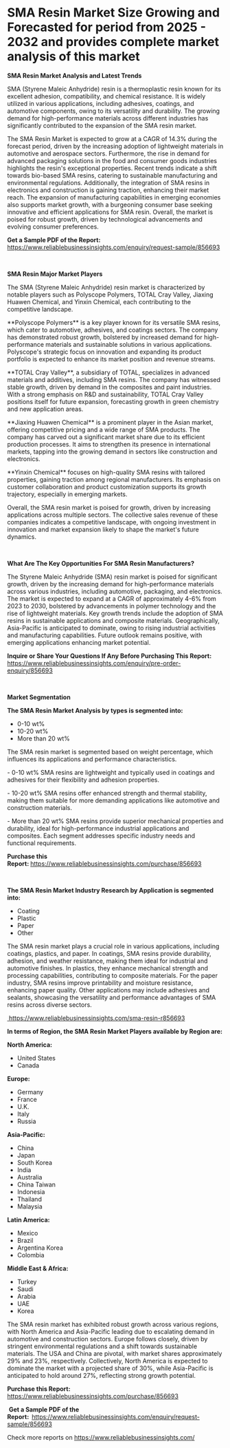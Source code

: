 <p><h1>SMA Resin Market Size Growing and Forecasted for period from 2025 - 2032 and provides complete market analysis of this market</h1></p><p><strong>SMA Resin Market Analysis and Latest Trends</strong></p>
<p><p>SMA (Styrene Maleic Anhydride) resin is a thermoplastic resin known for its excellent adhesion, compatibility, and chemical resistance. It is widely utilized in various applications, including adhesives, coatings, and automotive components, owing to its versatility and durability. The growing demand for high-performance materials across different industries has significantly contributed to the expansion of the SMA resin market.</p><p>The SMA Resin Market is expected to grow at a CAGR of 14.3% during the forecast period, driven by the increasing adoption of lightweight materials in automotive and aerospace sectors. Furthermore, the rise in demand for advanced packaging solutions in the food and consumer goods industries highlights the resin's exceptional properties. Recent trends indicate a shift towards bio-based SMA resins, catering to sustainable manufacturing and environmental regulations. Additionally, the integration of SMA resins in electronics and construction is gaining traction, enhancing their market reach. The expansion of manufacturing capabilities in emerging economies also supports market growth, with a burgeoning consumer base seeking innovative and efficient applications for SMA resin. Overall, the market is poised for robust growth, driven by technological advancements and evolving consumer preferences.</p></p>
<p><strong>Get a Sample PDF of the Report:&nbsp;</strong> <a href="https://www.reliablebusinessinsights.com/enquiry/request-sample/856693?utm_campaign=101&utm_medium=2&utm_source=Github&utm_content=ia&utm_term=30012025&utm_id=sma-resin">https://www.reliablebusinessinsights.com/enquiry/request-sample/856693</a></p>
<p>&nbsp;</p>
<p><strong>SMA Resin Major Market Players</strong></p>
<p><p>The SMA (Styrene Maleic Anhydride) resin market is characterized by notable players such as Polyscope Polymers, TOTAL Cray Valley, Jiaxing Huawen Chemical, and Yinxin Chemical, each contributing to the competitive landscape.</p><p>**Polyscope Polymers** is a key player known for its versatile SMA resins, which cater to automotive, adhesives, and coatings sectors. The company has demonstrated robust growth, bolstered by increased demand for high-performance materials and sustainable solutions in various applications. Polyscope's strategic focus on innovation and expanding its product portfolio is expected to enhance its market position and revenue streams.</p><p>**TOTAL Cray Valley**, a subsidiary of TOTAL, specializes in advanced materials and additives, including SMA resins. The company has witnessed stable growth, driven by demand in the composites and paint industries. With a strong emphasis on R&D and sustainability, TOTAL Cray Valley positions itself for future expansion, forecasting growth in green chemistry and new application areas.</p><p>**Jiaxing Huawen Chemical** is a prominent player in the Asian market, offering competitive pricing and a wide range of SMA products. The company has carved out a significant market share due to its efficient production processes. It aims to strengthen its presence in international markets, tapping into the growing demand in sectors like construction and electronics.</p><p>**Yinxin Chemical** focuses on high-quality SMA resins with tailored properties, gaining traction among regional manufacturers. Its emphasis on customer collaboration and product customization supports its growth trajectory, especially in emerging markets.</p><p>Overall, the SMA resin market is poised for growth, driven by increasing applications across multiple sectors. The collective sales revenue of these companies indicates a competitive landscape, with ongoing investment in innovation and market expansion likely to shape the market's future dynamics.</p></p>
<p>&nbsp;</p>
<p><strong>What Are The Key Opportunities For SMA Resin Manufacturers?</strong></p>
<p><p>The Styrene Maleic Anhydride (SMA) resin market is poised for significant growth, driven by the increasing demand for high-performance materials across various industries, including automotive, packaging, and electronics. The market is expected to expand at a CAGR of approximately 4-6% from 2023 to 2030, bolstered by advancements in polymer technology and the rise of lightweight materials. Key growth trends include the adoption of SMA resins in sustainable applications and composite materials. Geographically, Asia-Pacific is anticipated to dominate, owing to rising industrial activities and manufacturing capabilities. Future outlook remains positive, with emerging applications enhancing market potential.</p></p>
<p><strong>Inquire or Share Your Questions If Any Before Purchasing This Report:</strong> <a href="https://www.reliablebusinessinsights.com/enquiry/pre-order-enquiry/856693?utm_campaign=101&utm_medium=2&utm_source=Github&utm_content=ia&utm_term=30012025&utm_id=sma-resin">https://www.reliablebusinessinsights.com/enquiry/pre-order-enquiry/856693</a></p>
<p>&nbsp;</p>
<p><strong>Market Segmentation</strong></p>
<p><strong>The SMA Resin Market Analysis by types is segmented into:</strong></p>
<p><ul><li>0-10 wt%</li><li>10-20 wt%</li><li>More than 20 wt%</li></ul></p>
<p><p>The SMA resin market is segmented based on weight percentage, which influences its applications and performance characteristics. </p><p>- 0-10 wt% SMA resins are lightweight and typically used in coatings and adhesives for their flexibility and adhesion properties.</p><p>- 10-20 wt% SMA resins offer enhanced strength and thermal stability, making them suitable for more demanding applications like automotive and construction materials.</p><p>- More than 20 wt% SMA resins provide superior mechanical properties and durability, ideal for high-performance industrial applications and composites. Each segment addresses specific industry needs and functional requirements.</p></p>
<p><strong>Purchase this Report:&nbsp;</strong><a href="https://www.reliablebusinessinsights.com/purchase/856693?utm_campaign=101&utm_medium=2&utm_source=Github&utm_content=ia&utm_term=30012025&utm_id=sma-resin">https://www.reliablebusinessinsights.com/purchase/856693</a></p>
<p>&nbsp;</p>
<p><strong>The SMA Resin Market Industry Research by Application is segmented into:</strong></p>
<p><ul><li>Coating</li><li>Plastic</li><li>Paper</li><li>Other</li></ul></p>
<p><p>The SMA resin market plays a crucial role in various applications, including coatings, plastics, and paper. In coatings, SMA resins provide durability, adhesion, and weather resistance, making them ideal for industrial and automotive finishes. In plastics, they enhance mechanical strength and processing capabilities, contributing to composite materials. For the paper industry, SMA resins improve printability and moisture resistance, enhancing paper quality. Other applications may include adhesives and sealants, showcasing the versatility and performance advantages of SMA resins across diverse sectors.</p></p>
<p><a href="https://www.reliablebusinessinsights.com/sma-resin-r856693?utm_campaign=101&utm_medium=2&utm_source=Github&utm_content=ia&utm_term=30012025&utm_id=sma-resin">&nbsp;https://www.reliablebusinessinsights.com/sma-resin-r856693</a></p>
<p><strong>In terms of Region, the SMA Resin Market Players available by Region are:</strong></p>
<p>
    <p> <strong> North America: </strong>
        <ul>
            <li>United States</li>
            <li>Canada</li>
        </ul>
        </p> 
    <p> <strong> Europe: </strong>
        <ul>
            <li>Germany</li>
            <li>France</li>
            <li>U.K.</li>
            <li>Italy</li>
            <li>Russia</li>
        </ul>
        </p> 
    <p> <strong> Asia-Pacific: </strong>
        <ul>
            <li>China</li>
            <li>Japan</li>
            <li>South Korea</li>
            <li>India</li>
            <li>Australia</li>
            <li>China Taiwan</li>
            <li>Indonesia</li>
            <li>Thailand</li>
            <li>Malaysia</li>
        </ul>
        </p> 
    <p> <strong> Latin America: </strong>
        <ul>
            <li>Mexico</li>
            <li>Brazil</li>
            <li>Argentina Korea</li>
            <li>Colombia</li>
        </ul>
        </p> 
    <p> <strong> Middle East & Africa: </strong>
        <ul>
            <li>Turkey</li>
            <li>Saudi</li>
            <li>Arabia</li>
            <li>UAE</li>
            <li>Korea</li>
        </ul>
    </p>
    </p>
<p><p>The SMA resin market has exhibited robust growth across various regions, with North America and Asia-Pacific leading due to escalating demand in automotive and construction sectors. Europe follows closely, driven by stringent environmental regulations and a shift towards sustainable materials. The USA and China are pivotal, with market shares approximately 29% and 23%, respectively. Collectively, North America is expected to dominate the market with a projected share of 30%, while Asia-Pacific is anticipated to hold around 27%, reflecting strong growth potential.</p></p>
<p><strong>Purchase this Report: </strong><a href="https://www.reliablebusinessinsights.com/purchase/856693?utm_campaign=101&utm_medium=2&utm_source=Github&utm_content=ia&utm_term=30012025&utm_id=sma-resin">https://www.reliablebusinessinsights.com/purchase/856693</a></p>
<p>&nbsp;<strong>Get a Sample PDF of the Report:&nbsp;&nbsp;</strong><a href="https://www.reliablebusinessinsights.com/enquiry/request-sample/856693?utm_campaign=101&utm_medium=2&utm_source=Github&utm_content=ia&utm_term=30012025&utm_id=sma-resin">https://www.reliablebusinessinsights.com/enquiry/request-sample/856693</a></p>
<p><strong></strong></p>
<p>Check more reports on <a href="https://www.reliablebusinessinsights.com/?utm_campaign=101&utm_medium=2&utm_source=Github&utm_content=ia&utm_term=30012025&utm_id=sma-resin">https://www.reliablebusinessinsights.com/</a></p>